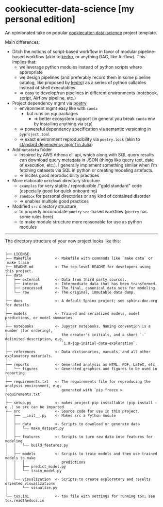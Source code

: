 # cookiecutter-data-science [my personal edition]

An opinionated take on popular [cookiecutter-data-science](https://github.com/drivendata/cookiecutter-data-science) project template.

Main differences:
- Ditch the notions of script-based workflow in favor of modular pipeline-based workflow (akin to [kedro](https://github.com/kedro-org/kedro), or anything DAG, like Airflow). This implies that:
  - we leverage python modules instead of python scripts where appropriate
  - we design pipelines (and preferably record them in some pipeline catalog, like proposed by [kedro](https://github.com/kedro-org/kedro)) as a series of python callables instead of shell executables
  - => easy to develop/run pipelines in different environments (notebook, script, Airflow pipeline, etc.) 
- Project dependency mgmt via [poetry](https://github.com/python-poetry/poetry)
  - environment mgmt easy like with `conda`
    - but runs on `pip` packages
      - => better ecosystem support (in general you break `conda` env by installing anything via `pip`)
  - => powereful dependency specification via semantic versioning in `pyproject.toml`
  - => exact environment reproducibility via `poetry.lock` (akin to [standard dependency mgmt in Julia](https://docs.julialang.org/en/v1/stdlib/Pkg/))
- Add `metadata` folder
  - Inspired by AWS Athena cli api, which along with SQL query results can download query metadata in JSON (things like query text, date of execution, etc.). I generally implement something similar when i'm fetching datasets via SQL in python or creating modeling artefacts.
  - => incites good reproducibility practices
- More elaborate `notebook` directory structure 
  - `examples` for very stable / reproducible /"gold standard" code (especially good for quick onboarding)
  - `sandbox` for personal directories or any kind of contained disorder
  - => enables multiple good practices
- Modified `src` directory structure
  - to properly accomodate `poetry` `src`-based workflow (`poetry` has some rules here)
  - to make module structure more reasonable for use as python modules

---
The directory structure of your new project looks like this:
```

├── LICENSE
├── Makefile           <- Makefile with commands like `make data` or `make train`
├── README.md          <- The top-level README for developers using this project.
├── data
│   ├── external       <- Data from third party sources.
│   ├── interim        <- Intermediate data that has been transformed.
│   ├── processed      <- The final, canonical data sets for modeling.
│   └── raw            <- The original, immutable data dump.
│
├── docs               <- A default Sphinx project; see sphinx-doc.org for details
│
├── models             <- Trained and serialized models, model predictions, or model summaries
│
├── notebooks          <- Jupyter notebooks. Naming convention is a number (for ordering),
│                         the creator's initials, and a short `-` delimited description, e.g.
│                         `1.0-jqp-initial-data-exploration`.
│
├── references         <- Data dictionaries, manuals, and all other explanatory materials.
│
├── reports            <- Generated analysis as HTML, PDF, LaTeX, etc.
│   └── figures        <- Generated graphics and figures to be used in reporting
│
├── requirements.txt   <- The requirements file for reproducing the analysis environment, e.g.
│                         generated with `pip freeze > requirements.txt`
│
├── setup.py           <- makes project pip installable (pip install -e .) so src can be imported
├── src                <- Source code for use in this project.
│   ├── __init__.py    <- Makes src a Python module
│   │
│   ├── data           <- Scripts to download or generate data
│   │   └── make_dataset.py
│   │
│   ├── features       <- Scripts to turn raw data into features for modeling
│   │   └── build_features.py
│   │
│   ├── models         <- Scripts to train models and then use trained models to make
│   │   │                 predictions
│   │   ├── predict_model.py
│   │   └── train_model.py
│   │
│   └── visualization  <- Scripts to create exploratory and results oriented visualizations
│       └── visualize.py
│
└── tox.ini            <- tox file with settings for running tox; see tox.readthedocs.io
```
